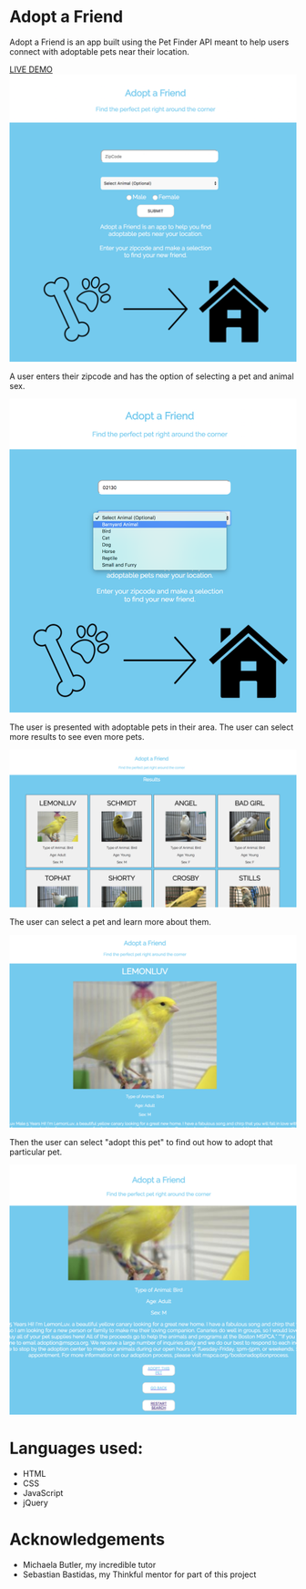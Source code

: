 <h1>Adopt a Friend</h1>
<p>Adopt a Friend is an app built using the Pet Finder API meant to help users connect with adoptable pets near their location.</p>
<a href="">LIVE DEMO</a>
<br>
<img src="https://raw.githubusercontent.com/tatianamrj/adoptafriend/master/adoptafriend/screensave%201.png">
<p>A user enters their zipcode and has the option of selecting a pet and animal sex.</p>
<img src="https://raw.githubusercontent.com/tatianamrj/adoptafriend/master/adoptafriend/screensave%202.png">
<p>The user is presented with adoptable pets in their area. The user can select more results to see even more pets.</p>
<img src="https://raw.githubusercontent.com/tatianamrj/adoptafriend/master/adoptafriend/screensave%203.png">
<p>The user can select a pet and learn more about them.</p>
<img src="https://raw.githubusercontent.com/tatianamrj/adoptafriend/master/adoptafriend/screensave%204.png">
<p>Then the user can select "adopt this pet" to find out how to adopt that particular pet.</p>
<img src="https://raw.githubusercontent.com/tatianamrj/adoptafriend/master/adoptafriend/screensave%205.png">
<h1>Languages used:</h1>
<ul>
	<li> HTML</li>
	<li> CSS </li>
	<li> JavaScript </li>
	<li> jQuery </li>
</ul>
<h1>Acknowledgements</h1>
<ul>
	<li>Michaela Butler, my incredible tutor</li>
	<li> Sebastian Bastidas, my Thinkful mentor for part of this project </li>
</ul>